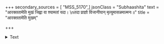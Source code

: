 +++
secondary_sources = [ "MSS_5170",]
jsonClass = "Subhaashita"
text = "आरक्ततामेति मुखं जिह्वा वा श्यामतां यदा।  \nतदा प्राज्ञो विजानीयान् मृत्युमासन्नमात्मनः॥"
title = "आरक्ततामेति मुखम्"

+++

<details><summary>Text</summary>

आरक्ततामेति मुखं जिह्वा वा श्यामतां यदा।  
तदा प्राज्ञो विजानीयान् मृत्युमासन्नमात्मनः॥
</details>
